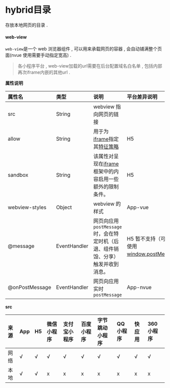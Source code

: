 # hybrid目录

存放本地网页的目录 . 

#### web-view

`web-view`是一个 web 浏览器组件 , 可以用来承载网页的容器 , 会自动铺满整个页面\(nvue 使用需要手动指定宽高\) . 

> 各小程序平台 , web-view加载的url需要在后台配置域名白名单 , 包括内部再次iframe内嵌的其他url .

**属性说明**

| 属性名 | 类型 | 说明 | 平台差异说明 |
| :--- | :--- | :--- | :--- |
| src | String | webview 指向网页的链接 |  |
| allow | String | 用于为[iframe](https://developer.mozilla.org/zh-CN/docs/Web/HTML/Element/iframe)指定其[特征策略](https://developer.mozilla.org/zh-CN/docs/Web/HTTP/%E7%AD%96%E7%95%A5%E7%89%B9%E5%BE%81) | H5 |
| sandbox | String | 该属性对呈现在[iframe](https://developer.mozilla.org/zh-CN/docs/Web/HTML/Element/iframe)框架中的内容启用一些额外的限制条件。 | H5 |
| webview-styles | Object | webview 的样式 | App-vue |
| @message | EventHandler | 网页向应用`postMessage`时，会在特定时机（后退、组件销毁、分享）触发并收到消息。 | H5 暂不支持（可以直接使用[window.postMessage](https://developer.mozilla.org/zh-CN/docs/Web/API/Window/postMessage)） |
| @onPostMessage | EventHandler | 网页向应用实时`postMessage` | App-nvue |

**src**

| 来源 | App | H5 | 微信小程序 | 支付宝小程序 | 百度小程序 | 字节跳动小程序 | QQ小程序 | 快应用 | 360小程序 |
| :--- | :--- | :--- | :--- | :--- | :--- | :--- | :--- | :--- | :--- |
| 网络 | √ | √ | √ | √ | √ | √ | √ | √ | √ |
| 本地 | √ | √ | x | x | x | x | x | x | x |



